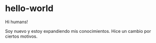 # hello-world

Hi humans!

Soy nuevo y estoy expandiendo mis conocimientos.
Hice un cambio por ciertos motivos.
